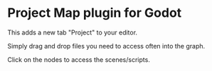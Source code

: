 # Project Map plugin for Godot

This adds a new tab "Project" to your editor.

Simply drag and drop files you need to access often into the graph.

Click on the nodes to access the scenes/scripts.
